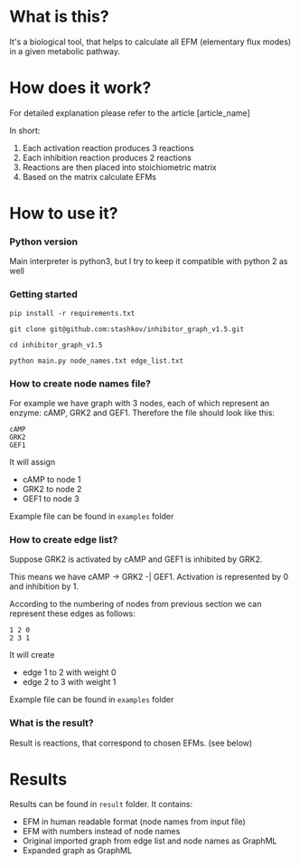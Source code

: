 # What is this?
It's a biological tool, that helps to calculate all
EFM (elementary flux modes) in a given metabolic pathway.


# How does it work?
For detailed explanation please refer to the article [article_name]

In short:
1. Each activation reaction produces 3 reactions
2. Each inhibition reaction produces 2 reactions
3. Reactions are then placed into stoichiometric matrix
4. Based on the matrix calculate EFMs


# How to use it?
### Python version
Main interpreter is python3,
but I try to keep it compatible with python 2 as well

### Getting started
`pip install -r requirements.txt`

`git clone git@github.com:stashkov/inhibitor_graph_v1.5.git`

`cd inhibitor_graph_v1.5`

`python main.py node_names.txt edge_list.txt`

### How to create node names file?
For example we have graph with 3 nodes,
each of which represent an enzyme: cAMP, GRK2 and GEF1.
Therefore the file should look like this:
```
cAMP
GRK2
GEF1
```

It will assign
- cAMP to node 1
- GRK2 to node 2
- GEF1 to node 3

Example file can be found in `examples` folder

### How to create edge list?
Suppose
GRK2 is activated by cAMP and GEF1 is inhibited by GRK2.

This means we have cAMP -> GRK2 -| GEF1.
Activation is represented by 0 and inhibition by 1.

According to the numbering of nodes from previous section
we can represent these edges as follows:
```
1 2 0
2 3 1
```
It will create
- edge 1 to 2 with weight 0
- edge 2 to 3 with weight 1

Example file can be found in `examples` folder

### What is the result?
Result is reactions, that correspond to chosen EFMs. (see below)


# Results
Results can be found in `result` folder. It contains:
- EFM in human readable format (node names from input file)
- EFM with numbers instead of node names
- Original imported graph from edge list and node names as GraphML
- Expanded graph as GraphML
